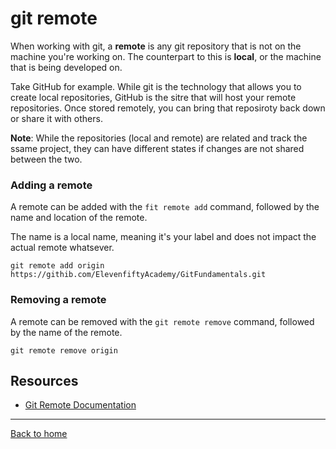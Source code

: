 # git remote

When working with git, a **remote** is any git repository that is not on the machine you're working on. The counterpart to this is **local**, or the machine that is being developed on.

Take GitHub for example. While git is the technology that allows you to create local repositories, GitHub is the sitre that will host your remote repositories. Once stored remotely, you can bring that reposiroty back down or share it with others.

**Note**: While the repositories (local and remote) are related and track the ssame project, they can have different states if changes are not shared between the two.

### Adding a remote

A remote can be added with the `fit remote add` command, followed by the name and location of the remote.

The name is a local name, meaning it's your label and does not impact the actual remote whatsever. 

```
git remote add origin https://githib.com/ElevenfiftyAcademy/GitFundamentals.git
```

### Removing a remote

A remote can be removed with the `git remote remove` command, followed by the name of the remote.

```
git remote remove origin
```

## Resources

- [Git Remote Documentation](https://git-scm.com/docs/git-remote)

---

[Back to home](../README.md)